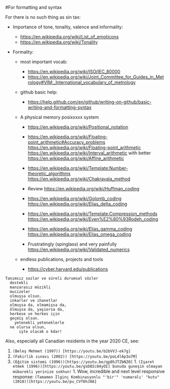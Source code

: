 #For formatting and syntax

For there is no such thing as sin tax:
- Importance of tone, tonality, valence and informality: 
  - https://en.wikipedia.org/wiki/List_of_emoticons
  - https://en.wikipedia.org/wiki/Tonality

- Formality:
  - most important vocab: 
    - https://en.wikipedia.org/wiki/ISO/IEC_80000
    - https://en.wikipedia.org/wiki/Joint_Committee_for_Guides_in_Metrology#VIM:_International_vocabulary_of_metrology
    
  - github basic help: 
    - https://help.github.com/en/github/writing-on-github/basic-writing-and-formatting-syntax
    
  - A physical memory posixxxxx system 
    - https://en.wikipedia.org/wiki/Positional_notation
    
    - https://en.wikipedia.org/wiki/Floating-point_arithmetic#Accuracy_problems
      https://en.wikipedia.org/wiki/Floating-point_arithmetic
      https://en.wikipedia.org/wiki/Interval_arithmetic with better https://en.wikipedia.org/wiki/Affine_arithmetic
      
    - https://en.wikipedia.org/wiki/Template:Number-theoretic_algorithms
      https://en.wikipedia.org/wiki/Chakravala_method
      
    - Review https://en.wikipedia.org/wiki/Huffman_coding
      
    - https://en.wikipedia.org/wiki/Golomb_coding
      https://en.wikipedia.org/wiki/Elias_delta_coding
      
    - https://en.wikipedia.org/wiki/Template:Compression_methods
      https://en.wikipedia.org/wiki/Even%E2%80%93Rodeh_coding
      
    - https://en.wikipedia.org/wiki/Elias_gamma_coding
      https://en.wikipedia.org/wiki/Elias_omega_coding
      
    - Frustratingly (spinglass) and very painfully https://en.wikipedia.org/wiki/Validated_numerics
      
  - endless publications, projects and tools 
    - https://cyber.harvard.edu/publications
  

```
Tanımsız sozlar ve süreli durumsal sözler
  destekli 
  manzarasız müzikli 
  mucizeler 
  olmuşsa olsun. 
  inkarler ve ihanetlar 
  olmuşsa da, olmamişsa da, 
  ölmuşsa da, yaşiorsa da,  
  herkese ve herkes için
  geçmiş olsun.
    yetenekli yeteneklerle
  ne olursa olsun,
      işte olacak o kdar! 
```  

Also, especially all Canadian residents in the year 2020 CE, see:
  1. `(Beleş Mehmet (1997)) [https://youtu.be/b2bVVJ-ek7g]`
  1. `(Fakirlik sınavı (2002)) [https://youtu.be/poL4l6p3o7M]`
  1. `(Eğitim sistemi (1996))[https://youtu.be/qp8hJTZbNZ0]`
    1. `(Işaret etmek (1996))[https://youtu.be/gsD8Ic84yOI] bunuda guneşin olmayan mübarekli yerinize sokhun!`
    1. Wow, incredible and next level responsive response: `(Tamamen İlginç Kombinasyonlu "'bir'" 'numaralı' "kutu" (2018))[https://youtu.be/pu_CVf6hJ0A]`  
  
